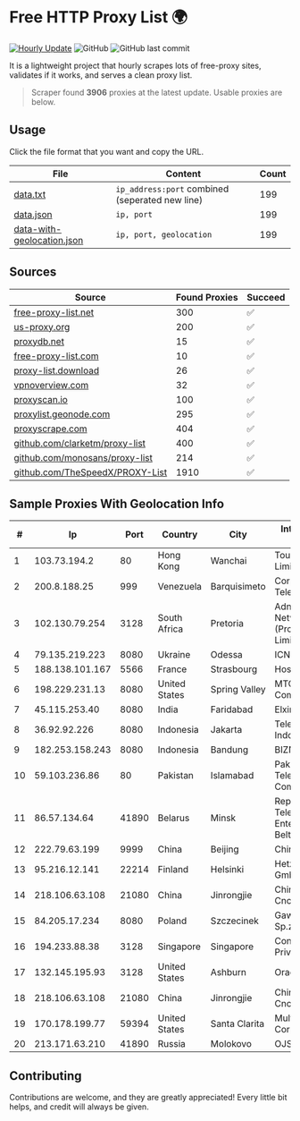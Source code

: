 
# Free HTTP Proxy List 🌍

[![Hourly Update](https://github.com/mertguvencli/http-proxy-list/actions/workflows/main.yml/badge.svg?branch=main)](https://github.com/mertguvencli/http-proxy-list/actions/workflows/main.yml)
![GitHub](https://img.shields.io/github/license/mertguvencli/http-proxy-list)
![GitHub last commit](https://img.shields.io/github/last-commit/mertguvencli/http-proxy-list)

It is a lightweight project that hourly scrapes lots of free-proxy sites, validates if it works, and serves a clean proxy list.


> Scraper found **3906** proxies at the latest update. Usable proxies are below.

## Usage

Click the file format that you want and copy the URL.


|File|Content|Count|
|----|-------|-----|
|[data.txt](https://raw.githubusercontent.com/mertguvencli/http-proxy-list/main/proxy-list/data.txt)|`ip_address:port` combined (seperated new line)|199|
|[data.json](https://raw.githubusercontent.com/mertguvencli/http-proxy-list/main/proxy-list/data.json)|`ip, port`|199|
|[data-with-geolocation.json](https://raw.githubusercontent.com/mertguvencli/http-proxy-list/main/proxy-list/data-with-geolocation.json)|`ip, port, geolocation`|199|

## Sources

|Source|Found Proxies|Succeed|
|------|-------------|-------|
|[free-proxy-list.net](https://free-proxy-list.net)|300|✅|
|[us-proxy.org](https://www.us-proxy.org)|200|✅|
|[proxydb.net](http://proxydb.net)|15|✅|
|[free-proxy-list.com](https://free-proxy-list.com/?page=&port=&type%5B%5D=http&type%5B%5D=https&up_time=0&search=Search)|10|✅|
|[proxy-list.download](https://www.proxy-list.download/HTTP)|26|✅|
|[vpnoverview.com](https://vpnoverview.com/privacy/anonymous-browsing/free-proxy-servers)|32|✅|
|[proxyscan.io](https://www.proxyscan.io)|100|✅|
|[proxylist.geonode.com](https://proxylist.geonode.com/api/proxy-list?limit=300&page=1&sort_by=lastChecked&sort_type=desc&protocols=http,https)|295|✅|
|[proxyscrape.com](https://api.proxyscrape.com/v2/?request=displayproxies&protocol=http&timeout=10000&country=all&ssl=all&anonymity=all)|404|✅|
|[github.com/clarketm/proxy-list](https://raw.githubusercontent.com/clarketm/proxy-list/master/proxy-list-raw.txt)|400|✅|
|[github.com/monosans/proxy-list](https://raw.githubusercontent.com/monosans/proxy-list/main/proxies/http.txt)|214|✅|
|[github.com/TheSpeedX/PROXY-List](https://raw.githubusercontent.com/TheSpeedX/PROXY-List/master/http.txt)|1910|✅|


## Sample Proxies With Geolocation Info

|#|Ip|Port|Country|City|Internet Service Provider|
|-|--|----|-------|----|-------------------------|
|1|103.73.194.2|80|Hong Kong|Wanchai|TouchPal HK Co., Limited|
|2|200.8.188.25|999|Venezuela|Barquisimeto|Corporación Telemic C.A.|
|3|102.130.79.254|3128|South Africa|Pretoria|Adnexus Celerity Networks (Proprietary) Limited|
|4|79.135.219.223|8080|Ukraine|Odessa|ICN Ltd.|
|5|188.138.101.167|5566|France|Strasbourg|Host Europe GmbH|
|6|198.229.231.13|8080|United States|Spring Valley|MTCO Communications|
|7|45.115.253.40|8080|India|Faridabad|Elxire Services|
|8|36.92.92.226|8080|Indonesia|Jakarta|Telekomunikasi Indonesia|
|9|182.253.158.243|8080|Indonesia|Bandung|BIZNET|
|10|59.103.236.86|80|Pakistan|Islamabad|Pakistan Telecommunication Company Limited|
|11|86.57.134.64|41890|Belarus|Minsk|Republican Unitary Telecommunication Enterprise Beltelecom|
|12|222.79.63.199|9999|China|Beijing|Chinanet|
|13|95.216.12.141|22214|Finland|Helsinki|Hetzner Online GmbH|
|14|218.106.63.108|21080|China|Jinrongjie|China Unicom CncNet|
|15|84.205.17.234|8080|Poland|Szczecinek|Gawex Media Sp.zoo|
|16|194.233.88.38|3128|Singapore|Singapore|Contabo Asia Private Limited|
|17|132.145.195.93|3128|United States|Ashburn|Oracle Corporation|
|18|218.106.63.108|21080|China|Jinrongjie|China Unicom CncNet|
|19|170.178.199.77|59394|United States|Santa Clarita|Multacom Corporation|
|20|213.171.63.210|41890|Russia|Molokovo|OJSC Comcor|



## Contributing

Contributions are welcome, and they are greatly appreciated! Every
little bit helps, and credit will always be given.

